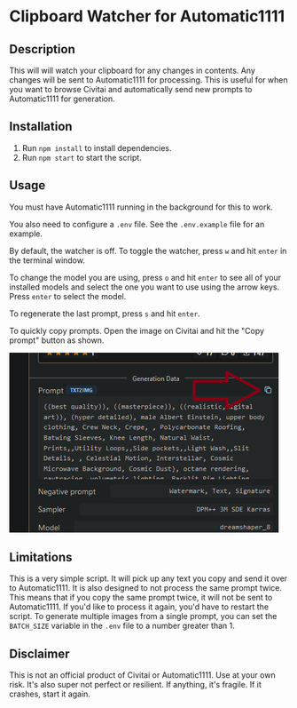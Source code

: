 # Clipboard Watcher for Automatic1111
## Description
This will will watch your clipboard for any changes in contents. Any changes will be sent to Automatic1111 for processing. This is useful for when you want to browse Civitai and automatically send new prompts to Automatic1111 for generation.

## Installation
1. Run `npm install` to install dependencies.
2. Run `npm start` to start the script.

## Usage
You must have Automatic1111 running in the background for this to work.

You also need to configure a `.env` file. See the `.env.example` file for an example.

By default, the watcher is off. To toggle the watcher, press `w` and hit `enter` in the terminal window. 

To change the model you are using, press `o` and hit `enter` to see all of your installed models and select the one you want to use using the arrow keys. Press `enter` to select the model.

To regenerate the last prompt, press `s` and hit `enter`.


To quickly copy prompts. Open the image on Civitai and hit the "Copy prompt" button as shown.

![Copy prompt](click-copy.png)

## Limitations
This is a very simple script. It will pick up any text you copy and send it over to Automatic1111. It is also designed to not process the same prompt twice. This means that if you copy the same prompt twice, it will not be sent to Automatic1111. If you'd like to process it again, you'd have to restart the script. To generate multiple images from a single prompt, you can set the `BATCH_SIZE` variable in the `.env` file to a number greater than 1.

## Disclaimer
This is not an official product of Civitai or Automatic1111. Use at your own risk. It's also super not perfect or resilient. If anything, it's fragile. If it crashes, start it again. 